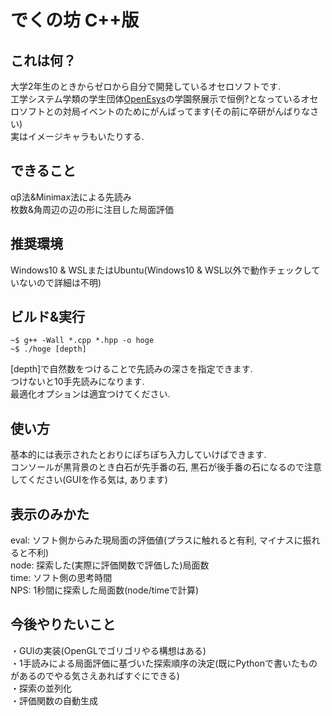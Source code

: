 # でくの坊 C++版
 
## これは何？
大学2年生のときからゼロから自分で開発しているオセロソフトです.  
工学システム学類の学生団体[OpenEsys](https://ayu.open.esys.tsukuba.ac.jp/)の学園祭展示で恒例?となっているオセロソフトとの対局イベントのためにがんばってます(その前に卒研がんばりなさい)  
実はイメージキャラもいたりする.  

## できること
αβ法&Minimax法による先読み  
枚数&角周辺の辺の形に注目した局面評価

## 推奨環境
Windows10 & WSLまたはUbuntu(Windows10 & WSL以外で動作チェックしていないので詳細は不明)
## ビルド&実行
```
~$ g++ -Wall *.cpp *.hpp -o hoge
~$ ./hoge [depth]
```
[depth]で自然数をつけることで先読みの深さを指定できます.  
つけないと10手先読みになります.  
最適化オプションは適宜つけてください.  

## 使い方
基本的には表示されたとおりにぽちぽち入力していけばできます.  
コンソールが黒背景のとき白石が先手番の石, 黒石が後手番の石になるので注意してください(GUIを作る気は, あります)  
## 表示のみかた
eval: ソフト側からみた現局面の評価値(プラスに触れると有利, マイナスに振れると不利)  
node: 探索した(実際に評価関数で評価した)局面数  
time: ソフト側の思考時間  
NPS: 1秒間に探索した局面数(node/timeで計算)

## 今後やりたいこと
・GUIの実装(OpenGLでゴリゴリやる構想はある)  
・1手読みによる局面評価に基づいた探索順序の決定(既にPythonで書いたものがあるのでやる気さえあればすぐにできる)  
・探索の並列化  
・評価関数の自動生成